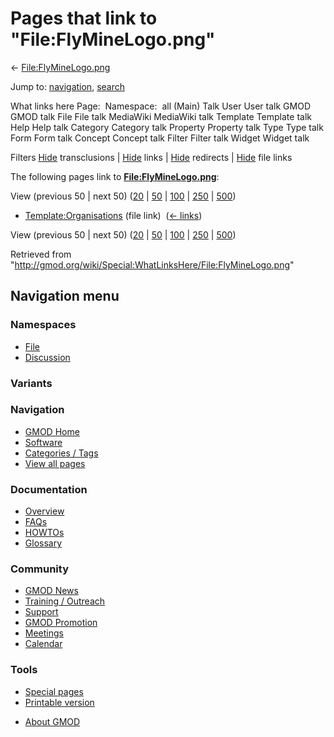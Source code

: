 <div id="mw-page-base" class="noprint">

</div>

<div id="mw-head-base" class="noprint">

</div>

<div id="content" class="mw-body" role="main">

<span id="top"></span>

<div id="mw-js-message" style="display:none;">

</div>



# <span dir="auto">Pages that link to "File:FlyMineLogo.png"</span>

<div id="bodyContent">

<div id="contentSub">

←
[File:FlyMineLogo.png](/wiki/File:FlyMineLogo.png "File:FlyMineLogo.png")

</div>

<div id="jump-to-nav" class="mw-jump">

Jump to: [navigation](#mw-navigation), [search](#p-search)

</div>

<div id="mw-content-text">

What links here Page:  Namespace:  all (Main) Talk User User talk GMOD
GMOD talk File File talk MediaWiki MediaWiki talk Template Template talk
Help Help talk Category Category talk Property Property talk Type Type
talk Form Form talk Concept Concept talk Filter Filter talk Widget
Widget talk

Filters
[Hide](/mediawiki/index.php?title=Special:WhatLinksHere/File:FlyMineLogo.png&hidetrans=1 "Special:WhatLinksHere/File:FlyMineLogo.png")
transclusions \|
[Hide](/mediawiki/index.php?title=Special:WhatLinksHere/File:FlyMineLogo.png&hidelinks=1 "Special:WhatLinksHere/File:FlyMineLogo.png")
links \|
[Hide](/mediawiki/index.php?title=Special:WhatLinksHere/File:FlyMineLogo.png&hideredirs=1 "Special:WhatLinksHere/File:FlyMineLogo.png")
redirects \|
[Hide](/mediawiki/index.php?title=Special:WhatLinksHere/File:FlyMineLogo.png&hideimages=1 "Special:WhatLinksHere/File:FlyMineLogo.png")
file links

The following pages link to
**[File:FlyMineLogo.png](/wiki/File:FlyMineLogo.png "File:FlyMineLogo.png")**:

View (previous 50 \| next 50)
([20](/mediawiki/index.php?title=Special:WhatLinksHere/File:FlyMineLogo.png&limit=20 "Special:WhatLinksHere/File:FlyMineLogo.png")
\|
[50](/mediawiki/index.php?title=Special:WhatLinksHere/File:FlyMineLogo.png&limit=50 "Special:WhatLinksHere/File:FlyMineLogo.png")
\|
[100](/mediawiki/index.php?title=Special:WhatLinksHere/File:FlyMineLogo.png&limit=100 "Special:WhatLinksHere/File:FlyMineLogo.png")
\|
[250](/mediawiki/index.php?title=Special:WhatLinksHere/File:FlyMineLogo.png&limit=250 "Special:WhatLinksHere/File:FlyMineLogo.png")
\|
[500](/mediawiki/index.php?title=Special:WhatLinksHere/File:FlyMineLogo.png&limit=500 "Special:WhatLinksHere/File:FlyMineLogo.png"))

- [Template:Organisations](/wiki/Template:Organisations "Template:Organisations")
  (file link) ‎ <span class="mw-whatlinkshere-tools">([←
  links](/mediawiki/index.php?title=Special:WhatLinksHere&target=Template%3AOrganisations "Special:WhatLinksHere"))</span>

View (previous 50 \| next 50)
([20](/mediawiki/index.php?title=Special:WhatLinksHere/File:FlyMineLogo.png&limit=20 "Special:WhatLinksHere/File:FlyMineLogo.png")
\|
[50](/mediawiki/index.php?title=Special:WhatLinksHere/File:FlyMineLogo.png&limit=50 "Special:WhatLinksHere/File:FlyMineLogo.png")
\|
[100](/mediawiki/index.php?title=Special:WhatLinksHere/File:FlyMineLogo.png&limit=100 "Special:WhatLinksHere/File:FlyMineLogo.png")
\|
[250](/mediawiki/index.php?title=Special:WhatLinksHere/File:FlyMineLogo.png&limit=250 "Special:WhatLinksHere/File:FlyMineLogo.png")
\|
[500](/mediawiki/index.php?title=Special:WhatLinksHere/File:FlyMineLogo.png&limit=500 "Special:WhatLinksHere/File:FlyMineLogo.png"))

</div>

<div class="printfooter">

Retrieved from
"<http://gmod.org/wiki/Special:WhatLinksHere/File:FlyMineLogo.png>"

</div>

<div id="catlinks" class="catlinks catlinks-allhidden">

</div>

<div class="visualClear">

</div>

</div>

</div>

<div id="mw-navigation">

## Navigation menu

<div id="mw-head">



<div id="left-navigation">

<div id="p-namespaces" class="vectorTabs" role="navigation"
aria-labelledby="p-namespaces-label">

### Namespaces

- <span id="ca-nstab-image"><a href="/wiki/File:FlyMineLogo.png" accesskey="c"
  title="View the file page [c]">File</a></span>
- <span id="ca-talk"><a
  href="/mediawiki/index.php?title=File_talk:FlyMineLogo.png&amp;action=edit&amp;redlink=1"
  accesskey="t"
  title="Discussion about the content page [t]">Discussion</a></span>

</div>

<div id="p-variants" class="vectorMenu emptyPortlet" role="navigation"
aria-labelledby="p-variants-label">

### 

### Variants[](#)

<div class="menu">

</div>

</div>

</div>





</div>

</div>

</div>

<div id="mw-panel">

<div id="p-logo" role="banner">

<a href="/wiki/Main_Page"
style="background-image: url(http://gmod.org/images/GMOD-cogs.png);"
title="Visit the main page"></a>

</div>

<div id="p-Navigation" class="portal" role="navigation"
aria-labelledby="p-Navigation-label">

### Navigation

<div class="body">

- <span id="n-GMOD-Home">[GMOD Home](/wiki/Main_Page)</span>
- <span id="n-Software">[Software](/wiki/GMOD_Components)</span>
- <span id="n-Categories-.2F-Tags">[Categories /
  Tags](/wiki/Categories)</span>
- <span id="n-View-all-pages">[View all
  pages](/wiki/Special:AllPages)</span>

</div>

</div>

<div id="p-Documentation" class="portal" role="navigation"
aria-labelledby="p-Documentation-label">

### Documentation

<div class="body">

- <span id="n-Overview">[Overview](/wiki/Overview)</span>
- <span id="n-FAQs">[FAQs](/wiki/Category:FAQ)</span>
- <span id="n-HOWTOs">[HOWTOs](/wiki/Category:HOWTO)</span>
- <span id="n-Glossary">[Glossary](/wiki/Glossary)</span>

</div>

</div>

<div id="p-Community" class="portal" role="navigation"
aria-labelledby="p-Community-label">

### Community

<div class="body">

- <span id="n-GMOD-News">[GMOD News](/wiki/GMOD_News)</span>
- <span id="n-Training-.2F-Outreach">[Training /
  Outreach](/wiki/Training_and_Outreach)</span>
- <span id="n-Support">[Support](/wiki/Support)</span>
- <span id="n-GMOD-Promotion">[GMOD
  Promotion](/wiki/GMOD_Promotion)</span>
- <span id="n-Meetings">[Meetings](/wiki/Meetings)</span>
- <span id="n-Calendar">[Calendar](/wiki/Calendar)</span>

</div>

</div>

<div id="p-tb" class="portal" role="navigation"
aria-labelledby="p-tb-label">

### Tools

<div class="body">

- <span id="t-specialpages"><a href="/wiki/Special:SpecialPages" accesskey="q"
  title="A list of all special pages [q]">Special pages</a></span>
- <span id="t-print"><a
  href="/mediawiki/index.php?title=Special:WhatLinksHere/File:FlyMineLogo.png&amp;printable=yes"
  rel="alternate" accesskey="p"
  title="Printable version of this page [p]">Printable version</a></span>

</div>

</div>

</div>

</div>

<div id="footer" role="contentinfo">

- <span id="footer-places-about">[About
  GMOD](/wiki/GMOD:About "GMOD:About")</span>

<!-- -->






</div>
